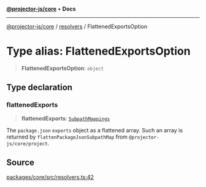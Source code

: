 [**@projector-js/core**](../../README.md) • **Docs**

***

[@projector-js/core](../../README.md) / [resolvers](../README.md) / FlattenedExportsOption

# Type alias: FlattenedExportsOption

> **FlattenedExportsOption**: `object`

## Type declaration

### flattenedExports

> **flattenedExports**: [`SubpathMappings`](../../project-utils/type-aliases/SubpathMappings.md)

The `package.json` `exports` object as a flattened array. Such an array is
returned by `flattenPackageJsonSubpathMap` from
`@projector-js/core/project`.

## Source

[packages/core/src/resolvers.ts:42](https://github.com/Xunnamius/projector/blob/eaae74353ca5b35a9a0ca3db8a554376fec1dd9b/packages/core/src/resolvers.ts#L42)
